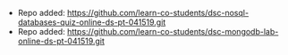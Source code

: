 
- Repo added: https://github.com/learn-co-students/dsc-nosql-databases-quiz-online-ds-pt-041519.git
- Repo added: https://github.com/learn-co-students/dsc-mongodb-lab-online-ds-pt-041519.git